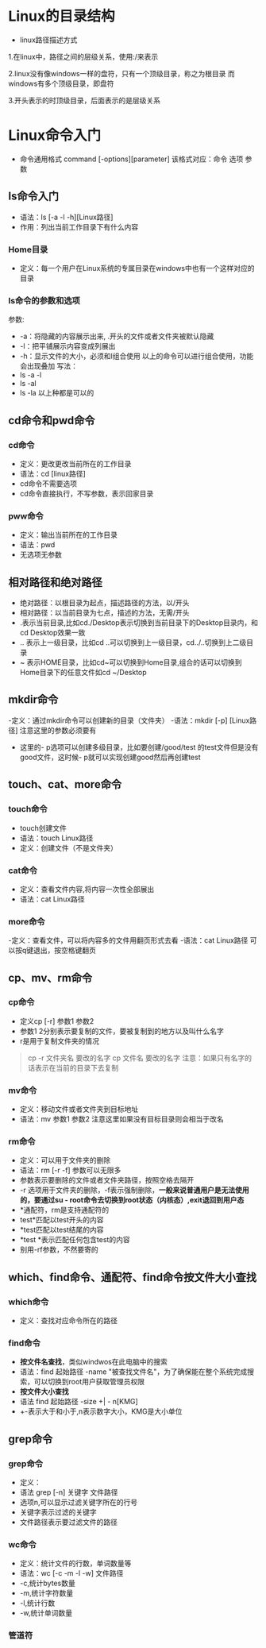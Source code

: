 # Linux的目录结构
- linux路径描述方式

1.在linux中，路径之间的层级关系，使用:/来表示

2.linux没有像windows一样的盘符，只有一个顶级目录，称之为根目录
而windows有多个顶级目录，即盘符

3.开头表示的时顶级目录，后面表示的是层级关系
# Linux命令入门
- 命令通用格式
command [-options][parameter]
该格式对应：命令 选项 参数
## ls命令入门
- 语法：ls [-a -l -h][Linux路径]
- 作用：列出当前工作目录下有什么内容
### Home目录
- 定义：每一个用户在Linux系统的专属目录在windows中也有一个这样对应的目录
### ls命令的参数和选项
参数:
- -a：将隐藏的内容展示出来, .开头的文件或者文件夹被默认隐藏
- -l：把平铺展示内容变成列展出
- -h：显示文件的大小，必须和l组合使用
以上的命令可以进行组合使用，功能会出现叠加
写法：
- ls -a -l
- ls -al
- ls -la
以上种都是可以的
## cd命令和pwd命令
### cd命令
- 定义：更改更改当前所在的工作目录
- 语法：cd [linux路径]
- cd命令不需要选项
- cd命令直接执行，不写参数，表示回家目录
### pww命令
- 定义：输出当前所在的工作目录
- 语法：pwd
- 无选项无参数
## 相对路径和绝对路径
- 绝对路径：以根目录为起点，描述路径的方法，以/开头
- 相对路径：以当前目录为七点，描述的方法，无需/开头
- .表示当前目录,比如cd./Desktop表示切换到当前目录下的Desktop目录内，和cd Desktop效果一致
- .. 表示上一级目录，比如cd ..可以切换到上一级目录，cd../..切换到上二级目录
- ~ 表示HOME目录，比如cd~可以切换到Home目录,组合的话可以切换到Home目录下的任意文件如cd ~/Desktop
## mkdir命令
-定义：通过mkdir命令可以创建新的目录（文件夹）
-语法：mkdir [-p] [Linux路径]
注意这里的参数必须要有
- 这里的- p选项可以创建多级目录，比如要创建/good/test 的test文件但是没有good文件，这时候- p就可以实现创建good然后再创建test
## touch、cat、more命令
### touch命令
- touch创建文件
- 语法：touch Linux路径
- 定义：创建文件（不是文件夹）
### cat命令
- 定义：查看文件内容,将内容一次性全部展出
- 语法：cat Linux路径
### more命令
-定义：查看文件，可以将内容多的文件用翻页形式去看
-语法：cat Linux路径
 可以按q键退出，按空格键翻页
 ## cp、mv、rm命令
### cp命令
- 定义cp [-r] 参数1 参数2
- 参数1 2分别表示要复制的文件，要被复制到的地方以及叫什么名字
- r是用于复制文件夹的情况

> cp -r 文件夹名 要改的名字
> cp 文件名 要改的名字
> 注意：如果只有名字的话表示在当前的目录下去复制
### mv命令
- 定义：移动文件或者文件夹到目标地址
- 语法：mv 参数1 参数2
注意这里如果没有目标目录则会相当于改名
### rm命令
- 定义：可以用于文件夹的删除
- 语法：rm [-r -f] 参数可以无限多
- 参数表示要删除的文件或者文件夹路径，按照空格去隔开
- -r 选项用于文件夹的删除，-f表示强制删除，**一般来说普通用户是无法使用的，要通过su - root命令去切换到root状态（内核态）,exit退回到用户态**
- *通配符，rm是支持通配符的
- test*匹配以test开头的内容
- *test匹配以test结尾的内容
- *test *表示匹配任何包含test的内容 
- 别用-rf参数，不然要寄的
## which、find命令、通配符、find命令按文件大小查找
### which命令
- 定义：查找对应命令所在的路径
###  find命令
- **按文件名查找**，类似windwos在此电脑中的搜索
- 语法：find 起始路径 -name "被查找文件名"，为了确保能在整个系统完成搜索，可以切换到root用户获取管理员权限
- **按文件大小查找**
- 语法 find 起始路径 -size +| - n[KMG]
-  +-表示大于和小于,n表示数字大小，KMG是大小单位
## grep命令
### grep命令
- 定义：
- 语法 grep [-n] 关键字 文件路径
- 选项n,可以显示过滤关键字所在的行号
- 关键字表示过滤的关键字
- 文件路径表示要过滤文件的路径
### wc命令
- 定义：统计文件的行数，单词数量等
- 语法：wc [-c -m -l -w] 文件路径
- -c,统计bytes数量
- -m,统计字符数量
- -l,统计行数
- -w,统计单词数量
### 管道符

<!--stackedit_data:
eyJoaXN0b3J5IjpbLTQyMTgyNTU2OCw4MzExNjY0MjEsLTEwNj
AyMzQ1MDIsLTExNjE3NjUwMywtMjA3MzIwODM4NCw3OTMwOTk3
OTksLTYwNTM4NDg0MSw2MjkxNDQ1ODddfQ==
-->
